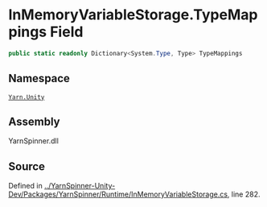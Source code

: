 <!-- This file was generated by a tool. Do not edit this file by hand. -->

# InMemoryVariableStorage.TypeMappings Field


```csharp
public static readonly Dictionary<System.Type, Type> TypeMappings
```



## Namespace
[`Yarn.Unity`](/api/csharp/yarn.unity/README.md)

## Assembly
YarnSpinner.dll

## Source
Defined in [../YarnSpinner-Unity-Dev/Packages/YarnSpinner/Runtime/InMemoryVariableStorage.cs](https://github.com/YarnSpinnerTool/YarnSpinner-Unity//blob/develop/Runtime/InMemoryVariableStorage.cs#L282), line 282.
